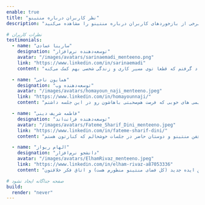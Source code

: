 ```yaml
---
enable: true
title: "نظر کاربران درباره منتینو"
description: "منتینو فقط یک برنامه آموزشی نیست؛ این یک تجربه تحول‌آفرین است. به حرف ما اکتفا نکنید – نظر کاربران راضی ما را بخوانید! در ادامه، برخی از بازخوردهای کاربران درباره منتینو را مشاهده می‌کنید."

# نظرات کاربران
testimonials:
  - name: "سارینا عمادی"
    designation: "توسعه‌دهنده نرم‌افزار"
    avatar: "/images/avatars/sarinaemadi_menteeno.png"
    link: "https://www.linkedin.com/in/sarinaemadi"
    content: "متفاوت بودن جلسات منتینو باعث شده واقعا خودم رو توی شرایط قرار بدم، گوش بدم و هر بار به نکته جدید یاد بگیرم و انگیزه بیشتری بگیرم تا توی جلسات شرکت کنم. منم خوشحالم کنارتون بودم و از تک‌تک‌تون کلی نکته جدید یاد گرفتم که قطعا توی مسیر کاری و زندگی شخصی بهم کمک می‌کنه 😍"

  - name: "همایون ناجی"
    designation: "توسعه‌دهنده وب"
    avatar: "/images/avatars/homayoun_naji_menteeno.jpeg"
    link: "https://www.linkedin.com/in/homayounnaji/"
    content: "منم اومدم تا از طرف خودم تشکر کنم از تیم منتینو بابت برگزاری جلسه‌ی خفن امشب🔥 منم واقعا قبول دارم که این دوره با بقیه دوره ها فرق داره، این حس رو از همون اول داشتم و دارم و واقعا ممنونم بابت زحمات بی دریغ تیم منتینو❤️ و همچنین تشکر میکنم از هم تیمی های خوبی که فرصت هم‌صحبتی باهاشون رو در این جلسه داشتم😊"

  - name: "فاطمه شریف دینی"
    designation: "توسعه‌دهنده فرانت‌اند"
    avatar: "/images/avatars/Fateme_Sharif_Dini_menteeno.jpeg"
    link: "https://www.linkedin.com/in/fateme-sharif-dini/"
    content: "امیدوارم عااالی باشییید. جلسه خیلی پرباری بود. اینکه همون موقع داریم موضوع جلسه رو در خودمون کند و کاو می‌کنیم خیلی چالش جالبیه. نکته دیگه حضور آدماییه که تو این مسیر مثل خودمونن. با الهام‌جان خیلی موافقم که منتینو رویکرد متفاوت و جذابی داره. ممنون از تیم خفن منتینو و دوستان حاضر در جلسات خوشحالم که کنارتون هستم."

  - name: "الهام ریواز"
    designation: "دانشجو نرم‌افزار"
    avatar: "/images/avatars/ElhamRivaz_menteeno.jpeg"
    link: "https://www.linkedin.com/in/elham-rivaz-a87053336"
    content: "متشکر از شما و تمام اعضای تیم 🌸 حقیقتا به منم خیلی خوش گذشت :) واقعا روند منتینو با هر دوره رشد فردی دیگه ای متفاوته و ممنون بابت این ایده جدید (کل فضای منتینو منظورم هست) و اتاق فکر خلاقتون✨"

# صفحه جداگانه ایجاد نشود
build:
  render: "never"
---
```

